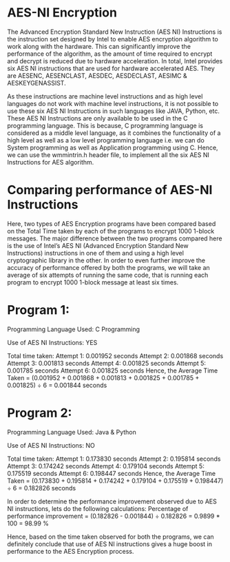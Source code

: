 # AES-NI Encryption
The Advanced Encryption Standard New Instruction (AES NI) Instructions is the instruction set designed by Intel to enable AES encryption algorithm to work along with the hardware. This can significantly improve the performance of the algorithm, as the amount of time required to encrypt and decrypt is reduced due to hardware acceleration. In total, Intel provides six AES NI instructions that are used for hardware accelerated AES. They are AESENC, AESENCLAST, AESDEC, AESDECLAST, AESIMC & AESKEYGENASSIST.

As these instructions are machine level instructions and as high level languages do not work with machine level instructions, it is not possible to use these six AES NI Instructions in such languages like JAVA, Python, etc. These AES NI Instructions are only available to be used in the C programming language. This is because, C programming language is considered as a middle level language, as it combines the functionality of a high level as well as a low level programming language i.e. we can do System programming as well as Application programming using C. Hence, we can use the wmmintrin.h header file, to implement all the six AES NI Instructions for AES algorithm.

# Comparing performance of AES-NI Instructions 

Here, two types of AES Encryption programs have been compared based on the Total Time taken by each of the programs to encrypt 1000 1-block messages. The major difference between the two programs compared here is the use of Intel’s AES NI (Advanced Encryption Standard New Instructions) instructions in one of them and using a high level cryptographic library in the other.
In order to even further improve the accuracy of performance offered by both the programs, we will take an average of six attempts of running the same code, that is running each program to encrypt 1000 1-block message at least six times.

# Program 1:
Programming Language Used: C Programming

Use of AES NI Instructions: YES

Total time taken:
Attempt 1: 0.001952 seconds
Attempt 2: 0.001868 seconds
Attempt 3: 0.001813 seconds
Attempt 4: 0.001825 seconds
Attempt 5: 0.001785 seconds
Attempt 6: 0.001825 seconds
Hence, the Average Time Taken = (0.001952 + 0.001868 + 0.001813 + 0.001825 + 0.001785 + 0.001825) ÷ 6 = 0.001844 seconds

# Program 2:
Programming Language Used: Java & Python

Use of AES NI Instructions: NO

Total time taken:
Attempt 1: 0.173830 seconds
Attempt 2: 0.195814 seconds
Attempt 3: 0.174242 seconds
Attempt 4: 0.179104 seconds
Attempt 5: 0.175519 seconds
Attempt 6: 0.198447 seconds
Hence, the Average Time Taken = (0.173830 + 0.195814 + 0.174242 + 0.179104 + 0.175519 + 0.198447) ÷ 6 = 0.182826 seconds

In order to determine the performance improvement observed due to AES NI instructions, lets do the following calculations:
Percentage of performance improvement = (0.182826 - 0.001844) ÷ 0.182826 = 0.9899 * 100 = 98.99 %

Hence, based on the time taken observed for both the programs, we can definitely conclude that use of AES NI instructions gives a huge boost in performance to the AES Encryption process.

